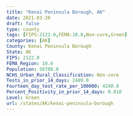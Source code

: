 ```yaml
---
title: "Kenai Peninsula Borough, AK"
date: 2021-03-20
draft: false
type: county
tags: [FIPS:2122.0,FEMA:10.0,Non-core,Green]
categories: [AK]
County: Kenai Peninsula Borough
State: AK
FIPS: 2122.0
FEMA_Region: 10.0
Population: 58708.0
NCHS_Urban_Rural_Classification: Non-core
Tests_in_prior_14_days: 2489.0
Fourteen_day_test_rate_per_100000: 4240.0
Percent_Positivity_in_prior_14_days: 0.018
Level: Green
url: /states/AK/kenai-peninsula-borough
---
```



